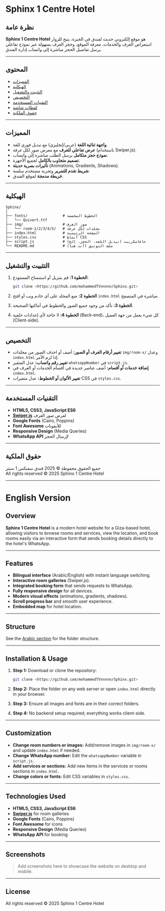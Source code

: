 # Sphinx 1 Centre Hotel

## نظرة عامة

**Sphinx 1 Centre Hotel** هو موقع إلكتروني حديث لفندق في الجيزة، يتيح للزوار استعراض الغرف والخدمات، معرفة الموقع، وحجز الغرف بسهولة عبر نموذج تفاعلي يرسل تفاصيل الحجز مباشرة إلى واتساب إدارة الفندق.

---

## المحتوى

- [المميزات](#المميزات)
- [الهيكلية](#الهيكلية)
- [التثبيت والتشغيل](#التثبيت-والتشغيل)
- [التخصيص](#التخصيص)
- [التقنيات المستخدمة](#التقنيات-المستخدمة)
- [لقطات شاشة](#لقطات-شاشة)
- [حقوق الملكية](#حقوق-الملكية)

---

## المميزات

- **واجهة ثنائية اللغة** (عربي/إنجليزي) مع تبديل فوري للغة.
- **عرض تفاعلي للغرف** مع معرض صور لكل غرفة (باستخدام Swiper.js).
- **نموذج حجز متكامل** يرسل الطلب مباشرة إلى واتساب.
- **تصميم متجاوب بالكامل** لجميع الأجهزة.
- **تأثيرات بصرية حديثة** (Animations, Gradients, Shadows).
- **شريط تقدم للتمرير** وتجربة مستخدم سلسة.
- **خريطة مدمجة** لموقع الفندق.

---

## الهيكلية

```
Sphinx/
│
├── fonts/                # الخطوط المخصصة
│   └── Quivert.ttf
├── img/                  # صور الغرف
│   └── room-1/2/3/4/5/   # مجلدات لكل غرفة
├── index.html            # الصفحة الرئيسية
├── styles.css            # أنماط CSS
├── script.js             # جافاسكريبت (تبديل اللغة، الحجز، إلخ)
└── README.md             # ملف التوثيق (أنت هنا)
```

---

## التثبيت والتشغيل

1. **الخطوة 1:** قم بتنزيل أو استنساخ المستودع:
   ```bash
   git clone <https://github.com/mohammedTVnnnnn/Sphinx.git>
   ```

2. **الخطوة 2:** ضع المجلد على أي خادم ويب أو افتح `index.html` مباشرة في المتصفح.

3. **الخطوة 3:** تأكد من وجود جميع الصور والخطوط في أماكنها الصحيحة.

4. **الخطوة 4:** لا حاجة لأي إعدادات خلفية (Back-end)، كل شيء يعمل من جهة العميل (Client-side).

---

## التخصيص

- **تغيير أرقام الغرف أو الصور:** أضف أو احذف الصور من مجلدات `img/room-x/` وعدل `index.html` إذا لزم الأمر.
- **تغيير رقم واتساب:** عدل المتغير `whatsappNumber` في `script.js`.
- **إضافة خدمات أو أقسام:** أضف عناصر جديدة في أقسام الخدمات أو الغرف في `index.html`.
- **تغيير الألوان أو الخطوط:** عدل متغيرات CSS في `styles.css`.

---

## التقنيات المستخدمة

- **HTML5, CSS3, JavaScript ES6**
- **[Swiper.js](https://swiperjs.com/)** لعرض صور الغرف
- **Google Fonts** (Cairo, Poppins)
- **Font Awesome** للأيقونات
- **Responsive Design** (Media Queries)
- **WhatsApp API** لإرسال الحجز

---
## حقوق الملكية

جميع الحقوق محفوظة © 2025 فندق سفنكس 1 سنتر  
All rights reserved © 2025 Sphinx 1 Centre Hotel

---

# English Version

## Overview

**Sphinx 1 Centre Hotel** is a modern hotel website for a Giza-based hotel, allowing visitors to browse rooms and services, view the location, and book rooms easily via an interactive form that sends booking details directly to the hotel's WhatsApp.

---

## Features

- **Bilingual interface** (Arabic/English) with instant language switching.
- **Interactive room galleries** (Swiper.js).
- **Integrated booking form** that sends requests to WhatsApp.
- **Fully responsive design** for all devices.
- **Modern visual effects** (animations, gradients, shadows).
- **Scroll progress bar** and smooth user experience.
- **Embedded map** for hotel location.

---

## Structure

See the [Arabic section](#الهيكلية) for the folder structure.

---

## Installation & Usage

1. **Step 1:** Download or clone the repository:
   ```bash
   git clone <https://github.com/mohammedTVnnnnn/Sphinx.git>
   ```

2. **Step 2:** Place the folder on any web server or open `index.html` directly in your browser.

3. **Step 3:** Ensure all images and fonts are in their correct folders.

4. **Step 4:** No backend setup required; everything works client-side.

---

## Customization

- **Change room numbers or images:** Add/remove images in `img/room-x/` and update `index.html` if needed.
- **Change WhatsApp number:** Edit the `whatsappNumber` variable in `script.js`.
- **Add services or sections:** Add new items in the services or rooms sections in `index.html`.
- **Change colors or fonts:** Edit CSS variables in `styles.css`.

---

## Technologies Used

- **HTML5, CSS3, JavaScript ES6**
- **[Swiper.js](https://swiperjs.com/)** for room galleries
- **Google Fonts** (Cairo, Poppins)
- **Font Awesome** for icons
- **Responsive Design** (Media Queries)
- **WhatsApp API** for booking

---

## Screenshots

> Add screenshots here to showcase the website on desktop and mobile.

---

## License

All rights reserved © 2025 Sphinx 1 Centre Hotel 